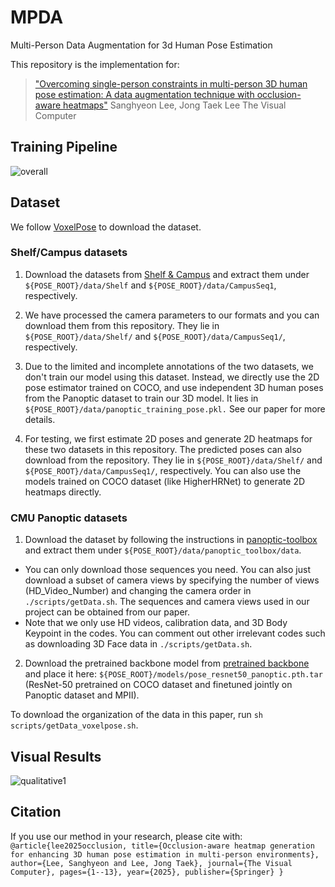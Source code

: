 # MPDA
Multi-Person Data Augmentation for 3d Human Pose Estimation

This repository is the implementation for:

> ["Overcoming single-person constraints in multi-person 3D human pose estimation: A data augmentation technique with occlusion-aware heatmaps"](https://link.springer.com/article/10.1007/s00371-025-04040-2)
> Sanghyeon Lee, Jong Taek Lee
> The Visual Computer

## Training Pipeline
![overall](https://github.com/hyeon0819/MPDA/assets/153258272/e933f34e-43c2-4172-b0af-db4305850e50)


## Dataset
We follow [VoxelPose](https://github.com/microsoft/voxelpose-pytorch) to download the dataset.
### Shelf/Campus datasets
1. Download the datasets from [Shelf & Campus](http://campar.in.tum.de/Chair/MultiHumanPose) and extract them under `${POSE_ROOT}/data/Shelf` and `${POSE_ROOT}/data/CampusSeq1`, respectively.

2. We have processed the camera parameters to our formats and you can download them from this repository. They lie in `${POSE_ROOT}/data/Shelf/` and `${POSE_ROOT}/data/CampusSeq1/`, respectively.

3. Due to the limited and incomplete annotations of the two datasets, we don't train our model using this dataset. Instead, we directly use the 2D pose estimator trained on COCO, and use independent 3D human poses from the Panoptic dataset to train our 3D model. It lies in `${POSE_ROOT}/data/panoptic_training_pose.pkl.` See our paper for more details.

4. For testing, we first estimate 2D poses and generate 2D heatmaps for these two datasets in this repository. The predicted poses can also download from the repository. They lie in `${POSE_ROOT}/data/Shelf/` and `${POSE_ROOT}/data/CampusSeq1/`, respectively. You can also use the models trained on COCO dataset (like HigherHRNet) to generate 2D heatmaps directly.
   
### CMU Panoptic datasets
1. Download the dataset by following the instructions in [panoptic-toolbox](https://github.com/CMU-Perceptual-Computing-Lab/panoptic-toolbox) and extract them under `${POSE_ROOT}/data/panoptic_toolbox/data`.
- You can only download those sequences you need. You can also just download a subset of camera views by specifying the number of views (HD_Video_Number) and changing the camera order in `./scripts/getData.sh`. The sequences and camera views used in our project can be obtained from our paper.
- Note that we only use HD videos, calibration data, and 3D Body Keypoint in the codes. You can comment out other irrelevant codes such as downloading 3D Face data in `./scripts/getData.sh`.

2. Download the pretrained backbone model from [pretrained backbone](https://onedrive.live.com/?id=93774C670BD4F835!1917&resid=93774C670BD4F835!1917&authkey=!AMf08ZItxtILRuU&cid=93774c670bd4f835) and place it here: `${POSE_ROOT}/models/pose_resnet50_panoptic.pth.tar` (ResNet-50 pretrained on COCO dataset and finetuned jointly on Panoptic dataset and MPII).

To download the organization of the data in this paper, run `sh scripts/getData_voxelpose.sh`.

## Visual Results
![qualitative1](https://github.com/hyeon0819/MPDA/assets/153258272/aa497e5d-2a2e-4f20-b64e-b3e47b565b1a)

## Citation
If you use our method in your research, please cite with:
`
@article{lee2025occlusion,
  title={Occlusion-aware heatmap generation for enhancing 3D human pose estimation in multi-person environments},
  author={Lee, Sanghyeon and Lee, Jong Taek},
  journal={The Visual Computer},
  pages={1--13},
  year={2025},
  publisher={Springer}
}
`
